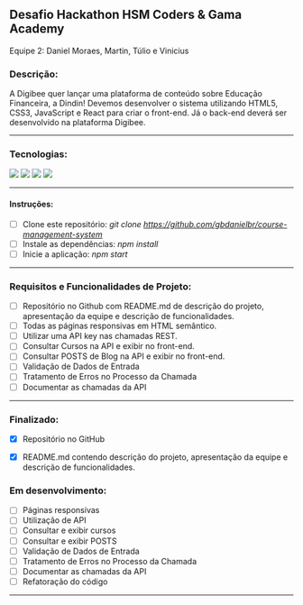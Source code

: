 ## Desafio Hackathon HSM Coders & Gama Academy

Equipe 2: Daniel Moraes, Martin, Túlio e Vinicius

### Descrição:

A Digibee quer lançar uma plataforma de conteúdo sobre Educação Financeira, a Dindin! 
Devemos desenvolver o sistema utilizando HTML5, CSS3, JavaScript e React para criar o front-end. Já o back-end deverá ser desenvolvido na plataforma Digibee.

---------

### Tecnologias:
<img src="https://img.shields.io/badge/-HTML-orange?logo=HTML5" /> <img src="https://img.shields.io/badge/-CSS-informational?logo=CSS3" /> <img src="https://img.shields.io/badge/JavaScript-F7DF1E?style=for-the-badge&logo=javascript&logoColor=black" /> <img src="https://img.shields.io/badge/-React-blue?logo=React" />

---------

#### Instruções:
- [ ] Clone este repositório:  *git clone https://github.com/gbdanielbr/course-management-system*
- [ ] Instale as dependências:  *npm install*
- [ ] Inicie a aplicação:  *npm start*

---------

### Requisitos e Funcionalidades de Projeto:
- [ ] Repositório no Github com README.md de descrição do projeto, apresentação da equipe e descrição de funcionalidades.
- [ ] Todas as páginas responsivas em HTML semântico.
- [ ] Utilizar uma API key nas chamadas REST.
- [ ] Consultar Cursos na API e exibir no front-end.
- [ ] Consultar POSTS de Blog na API e exibir no front-end.
- [ ] Validação de Dados de Entrada
- [ ] Tratamento de Erros no Processo da Chamada
- [ ] Documentar as chamadas da API

---------

### Finalizado:

- [x] Repositório no GitHub
- [x] README.md contendo descrição do projeto, apresentação da equipe e descrição de funcionalidades.


### Em desenvolvimento:

- [ ] Páginas responsivas
- [ ] Utilização de API
- [ ] Consultar e exibir cursos
- [ ] Consultar e exibir POSTS
- [ ] Validação de Dados de Entrada
- [ ] Tratamento de Erros no Processo da Chamada
- [ ] Documentar as chamadas da API
- [ ] Refatoração do código

---------
